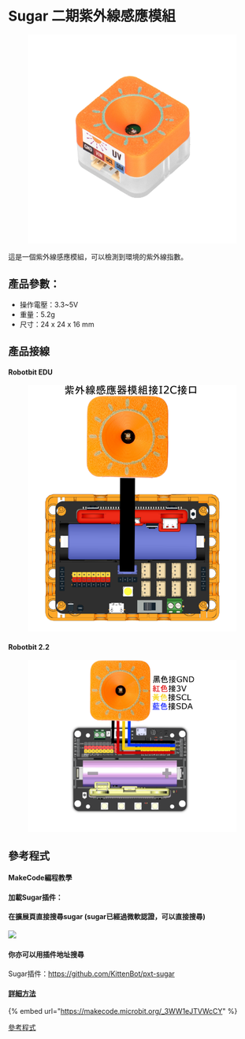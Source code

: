 # Sugar 二期紫外線感應模組

<figure><img src="../../.gitbook/assets/uv1.webp" alt=""><figcaption></figcaption></figure>

這是一個紫外線感應模組，可以檢測到環境的紫外線指數。

## 產品參數：

* 操作電壓：3.3\~5V
* 重量：5.2g
* 尺寸：24 x 24 x 16 mm

## 產品接線

#### Robotbit EDU

<figure><img src="../../.gitbook/assets/uv_wiring_edu.png" alt=""><figcaption></figcaption></figure>

#### Robotbit 2.2

<figure><img src="../../.gitbook/assets/uv_wiring_2.2.png" alt=""><figcaption></figcaption></figure>

## 參考程式

#### MakeCode編程教學

#### 加載Sugar插件：

#### 在擴展頁直接搜尋sugar (sugar已經過微軟認證，可以直接搜尋)

![](https://kittenbothk.readthedocs.io/en/latest/\_images/sugar\_search.gif)

#### 你亦可以用插件地址搜尋

Sugar插件：https://github.com/KittenBot/pxt-sugar

#### [詳細方法](../../programmingplatforms/makecode/kittenbotandmakecode.md)

{% embed url="https://makecode.microbit.org/_3WW1eJTVWcCY" %}

[參考程式](https://makecode.microbit.org/\_3WW1eJTVWcCY)
